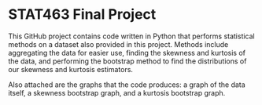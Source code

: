 # STAT463 Final Project

This GitHub project contains code written in Python that performs statistical methods on a dataset also provided in this project. Methods include aggregating the data for easier use, finding the skewness and kurtosis of the data, and performing the bootstrap method to find the distributions of our skewness and kurtosis estimators.

Also attached are the graphs that the code produces: a graph of the data itself, a skewness bootstrap graph, and a kurtosis bootstrap graph.
